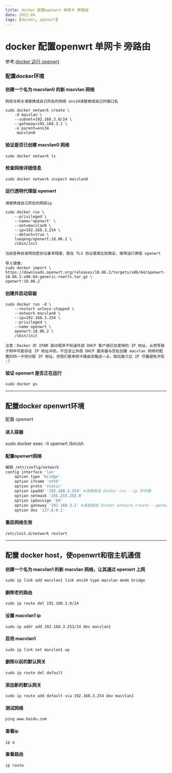 ```yaml
---
title: docker 配置openwrt 单网卡 旁路由
date: 2022-04
tags: [docker, openwrt]
---
```


# docker 配置openwrt 单网卡 旁路由
参考:[docker 运行 openwrt](https://github.com/luoqeng/OpenWrt-on-Docker)

### 配置docker环境

#### 创建一个名为 macvlan0 的新 macvlan 网络
    网段与网关请替换成自己所处的网络 ens34请替换成自己的接口名

    sudo docker network create \
        -d macvlan \
        --subnet=192.168.3.0/24 \
        --gateway=192.168.3.1 \
        -o parent=ens34 
         macvlan0

#### 验证是否已创建 macvlan0 网络
    sudo docker network ls

#### 检查网络详细信息
    sudo docker network inspect macvlan0

#### 运行透明代理版 openwrt
    请替换成自己所处的网段ip
        
    sudo docker run \
        --privileged \
        --name='openwrt' \
        --net=macvlan0 \
        --ip=192.168.3.254 \
        --detach=true \
        luoqeng/openwrt:18.06.2 \
        /sbin/init

    当前各种自发明加密协议基本残废，跑在 TLS 协议里面比较稳妥，推荐运行原版 openwrt
    
    导入镜像:
    sudo docker import \
    https://downloads.openwrt.org/releases/18.06.2/targets/x86/64/openwrt-18.06.2-x86-64-generic-rootfs.tar.gz \
    openwrt:18.06.2

#### 创建并启动容器
    sudo docker run -d \
        --restart unless-stopped \
        --network macvlan0 \
        --ip=192.168.3.254 \
        --privileged \
        --name openwrt \
        openwrt:18.06.2 \
        /sbin/init
    
    注意：Docker 的 IPAM 驱动程序不知道外部 DHCP 客户端已在使用的 IP 地址，从而导致子网中可能存在 IP 地址冲突。不应该让外部 DHCP 服务器与您在创建 macvlan 网络时配置的同一子网分配 IP 地址。但我们是单网卡路由忽略这一点，取后面几位 IP 尽量避免冲突 :)

#### 验证 openwrt 是否正在运行
    sudo docker ps

---
## 配置docker openwrt环境
配置 openwrt

#### 进入容器
sudo docker exec -it openwrt /bin/sh

#### 配置openwrt网络
```bash
编辑 /etc/config/network
config interface 'lan'
    option type 'bridge'
    option ifname 'eth0'
    option proto 'static'
    option ipaddr '192.168.3.254' #请替换成 docker run --ip 的参数
    option netmask '255.255.255.0'
    option ip6assign '60'
    option gateway '192.168.3.1' #请替换成 docker network create --gateway 的参数
    option dns '127.0.0.1'
```

#### 重启网络生效
    /etc/init.d/network restart

---
## 配置 docker host，使openwrt和宿主机通信
#### 创建一个名为 macvlan1 的新 macvlan 网络，让其通过 openwrt 上网
    sudo ip link add macvlan1 link ens34 type macvlan mode bridge

#### 删除老的路由
    sudo ip route del 192.168.3.0/24

#### 设置 macvlan1 ip
    sudo ip addr add 192.168.3.253/24 dev macvlan1

#### 启用 macvlan1
    sudo ip link set macvlan1 up

#### 删除以前的默认网关
    sudo ip route del default

#### 添加新的默认网关
    sudo ip route add default via 192.168.3.254 dev macvlan1

#### 测试网络
    ping www.baidu.com

#### 查看ip
    ip a

#### 查看路由
    ip route